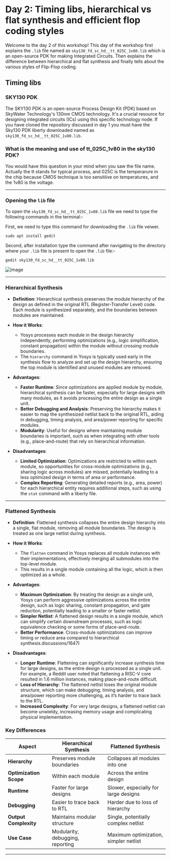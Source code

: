 # Day 2: Timing libs, hierarchical vs flat synthesis and efficient flop coding styles
Welcome to the day 2 of this workshop! This day of the  workshop first explains  the `.lib` file named as `sky130_fd_sc_hd__tt_025C_1v80.lib` which is an open-source PDK for making Integrated Circuits.
Then explains the difference between hierarchical and flat synthesis and finally tells about the various styles of Flip-Flop coding.

## Timing libs
### SKY130 PDK

The SKY130 PDK is an open-source Process Design Kit (PDK) based on SkyWater Technology's 130nm CMOS technology. It's a crucial resource for designing integrated circuits (ICs) using this specific technology node. If you have cloned the repository discussed in day 1 you must have the Sky130 PDK liberty downloaded named as `sky130_fd_sc_hd__tt_025C_1v80.lib`. 

### What is the meaning and use of tt_025C_1v80 in the sky130 PDK?
You would have this question in your mind when you saw the file name. Actually the tt stands for typical process, and 025C is the temperarure in the chip because CMOS technique is too sensitiive on temperatures, and the 1v80 is the voltage.


---

### Opening the `lib` file

To open the `sky130_fd_sc_hd__tt_025C_1v80.lib` file we need to type the following commands in the terminal:-

First, we need to type this command for downloading the `.lib` file veiwer.
```shell
sudo apt install gedit
```
Second, after installation type the command after navigating to the directory where your `.lib` file is present to open the `.lib` file:-
```shell
gedit sky130_fd_sc_hd__tt_025C_1v80.lib
```
![image](https://github.com/user-attachments/assets/8ab83ac1-d95d-495a-995b-b98944c6fe28)


---


### **Hierarchical Synthesis**
- **Definition**: Hierarchical synthesis preserves the module hierarchy of the design as defined in the original RTL (Register-Transfer Level) code. Each module is synthesized separately, and the boundaries between modules are maintained.
- **How it Works**:
  - Yosys processes each module in the design hierarchy independently, performing optimizations (e.g., logic simplification, constant propagation) within the module without crossing module boundaries.
  - The `hierarchy` command in Yosys is typically used early in the synthesis flow to analyze and set up the design hierarchy, ensuring the top module is identified and unused modules are removed.
  
- **Advantages**:
  - **Faster Runtime**: Since optimizations are applied module by module, hierarchical synthesis can be faster, especially for large designs with many modules, as it avoids processing the entire design as a single unit.
  - **Better Debugging and Analysis**: Preserving the hierarchy makes it easier to map the synthesized netlist back to the original RTL, aiding in debugging, timing analysis, and area/power reporting for specific modules.
  - **Modularity**: Useful for designs where maintaining module boundaries is important, such as when integrating with other tools (e.g., place-and-route) that rely on hierarchical information.
- **Disadvantages**:
  - **Limited Optimization**: Optimizations are restricted to within each module, so opportunities for cross-module optimizations (e.g., sharing logic across modules) are missed, potentially leading to a less optimized design in terms of area or performance.
  - **Complex Reporting**: Generating detailed reports (e.g., area, power) for each hierarchical entity requires additional steps, such as using the `stat` command with a liberty file.


---

### **Flattened Synthesis**
- **Definition**: Flattened synthesis collapses the entire design hierarchy into a single, flat module, removing all module boundaries. The design is treated as one large netlist during synthesis.
- **How it Works**:
  - The `flatten` command in Yosys replaces all module instances with their implementations, effectively merging all submodules into the top-level module.
  - This results in a single module containing all the logic, which is then optimized as a whole.

- **Advantages**:
  - **Maximum Optimization**: By treating the design as a single unit, Yosys can perform aggressive optimizations across the entire design, such as logic sharing, constant propagation, and gate reduction, potentially leading to a smaller or faster netlist.
  - **Simpler Netlist**: A flattened design results in a single module, which can simplify certain downstream processes, such as logic equivalence checking or some forms of place-and-route.
  - **Better Performance**: Cross-module optimizations can improve timing or reduce area compared to hierarchical synthesis.discussions/1647)
- **Disadvantages**:
  - **Longer Runtime**: Flattening can significantly increase synthesis time for large designs, as the entire design is processed as a single unit. For example, a Reddit user noted that flattening a RISC-V core resulted in 1.6 million instances, making place-and-route difficult.
  - **Loss of Hierarchy**: The flattened netlist loses the original module structure, which can make debugging, timing analysis, and area/power reporting more challenging, as it’s harder to trace back to the RTL.
  - **Increased Complexity**: For very large designs, a flattened netlist can become unwieldy, increasing memory usage and complicating physical implementation.

### **Key Differences**
| Aspect                  | Hierarchical Synthesis                     | Flattened Synthesis                       |
|-------------------------|--------------------------------------------|------------------------------------------|
| **Hierarchy**           | Preserves module boundaries                | Collapses all modules into one           |
| **Optimization Scope**  | Within each module                         | Across the entire design                 |
| **Runtime**             | Faster for large designs                   | Slower, especially for large designs     |
| **Debugging**           | Easier to trace back to RTL                | Harder due to loss of hierarchy          |
| **Output Complexity**   | Maintains modular structure                | Single, potentially complex netlist      |
| **Use Case**            | Modularity, debugging, reporting           | Maximum optimization, simpler netlist    |

---









